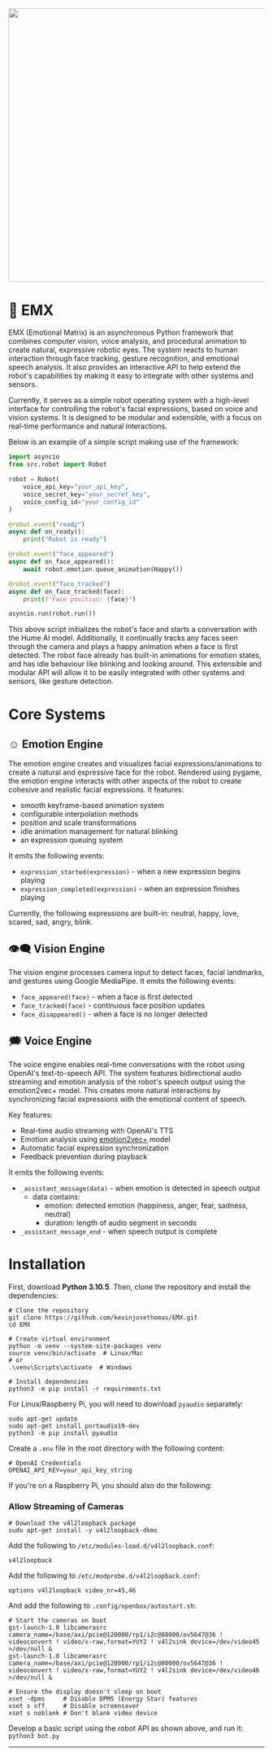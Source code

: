 <img src="https://github.com/user-attachments/assets/75486b62-3325-4bb6-90c4-948af61f5b96" width="900px" height="536.5px" />

# 👾 EMX

EMX (Emotional Matrix) is an asynchronous Python framework that combines computer vision, voice analysis, and procedural animation to create natural, expressive robotic eyes. The system reacts to human interaction through face tracking, gesture recognition, and emotional speech analysis. It also provides an interactive API to help extend the robot's capabilities by making it easy to integrate with other systems and sensors.

Currently, it serves as a simple robot operating system with a high-level interface for controlling the robot's facial expressions, based on voice and vision systems. It is designed to be modular and extensible, with a focus on real-time performance and natural interactions.

Below is an example of a simple script making use of the framework:

```python
import asyncio
from src.robot import Robot

robot = Robot(
    voice_api_key="your_api_key",
    voice_secret_key="your_secret_key",
    voice_config_id="your_config_id"
)

@robot.event("ready")
async def on_ready():
    print("Robot is ready")

@robot.event("face_appeared")
async def on_face_appeared():
    await robot.emotion.queue_animation(Happy())

@robot.event("face_tracked")
async def on_face_tracked(face):
    print(f"Face position: {face}")

asyncio.run(robot.run())
```

This above script initializes the robot's face and starts a conversation with the Hume AI model. Additionally, it continually tracks any faces seen through the camera and plays a happy animation when a face is first detected. The robot face already has built-in animations for emotion states, and has idle behaviour like blinking and looking around. This extensible and modular API will allow it to be easily integrated with other systems and sensors, like gesture detection.

# Core Systems

## ☺︎ Emotion Engine

The emotion engine creates and visualizes facial expressions/animations to create a natural and expressive face for the robot. Rendered using pygame, the emotion engine interacts with other aspects of the robot to create cohesive and realistic facial expressions. It features:

- smooth keyframe-based animation system
- configurable interpolation methods
- position and scale transformations
- idle animation management for natural blinking
- an expression queuing system

It emits the following events:

- `expression_started(expression)` - when a new expression begins playing
- `expression_completed(expression)` - when an expression finishes playing

Currently, the following expressions are built-in: neutral, happy, love, scared, sad, angry, blink.

## 👁️‍🗨️ Vision Engine

The vision engine processes camera input to detect faces, facial landmarks, and gestures using Google MediaPipe. It emits the following events:

- `face_appeared(face)` - when a face is first detected
- `face_tracked(face)` - continuous face position updates
- `face_disappeared()` - when a face is no longer detected

## 🗯️ Voice Engine

The voice engine enables real-time conversations with the robot using OpenAI's text-to-speech API. The system features bidirectional audio streaming and emotion analysis of the robot's speech output using the emotion2vec+ model. This creates more natural interactions by synchronizing facial expressions with the emotional content of speech.

Key features:

- Real-time audio streaming with OpenAI's TTS
- Emotion analysis using [emotion2vec+](https://huggingface.co/emotion2vec/emotion2vec_plus_base) model
- Automatic facial expression synchronization
- Feedback prevention during playback

It emits the following events:

- `_assistant_message(data)` - when emotion is detected in speech output
  - data contains:
    - emotion: detected emotion (happiness, anger, fear, sadness, neutral)
    - duration: length of audio segment in seconds
- `_assistant_message_end` - when speech output is complete

# Installation

First, download **Python 3.10.5**. Then, clone the repository and install the dependencies:

```
# Clone the repository
git clone https://github.com/kevinjosethomas/EMX.git
cd EMX

# Create virtual environment
python -m venv --system-site-packages venv
source venv/bin/activate  # Linux/Mac
# or
.\venv\Scripts\activate  # Windows

# Install dependencies
python3 -m pip install -r requirements.txt
```

For Linux/Raspberry Pi, you will need to download ``pyaudio`` separately:

```
sudo apt-get update
sudo apt-get install portaudio19-dev
python3 -m pip install pyaudio
```

Create a `.env` file in the root directory with the following content:

```env
# OpenAI Credentials
OPENAI_API_KEY=your_api_key_string
```

If you're on a Raspberry Pi, you should also do the following:
###  Allow Streaming of Cameras
```
# Download the v4l2loopback package
sudo apt-get install -y v4l2loopback-dkms
```

Add the following to `/etc/modules-load.d/v4l2loopback.conf`:
```
v4l2loopback
```

Add the following to `/etc/modprobe.d/v4l2loopback.conf`:
```
options v4l2loopback video_nr=45,46
```

And add the following to `.config/openbox/autostart.sh`:
```
# Start the cameras on boot
gst-launch-1.0 libcamerasrc camera_name=/base/axi/pcie@120000/rp1/i2c@88000/ov5647@36 ! videoconvert ! video/x-raw,format=YUY2 ! v4l2sink device=/dev/video45 >/dev/null &
gst-launch-1.0 libcamerasrc camera_name=/base/axi/pcie@120000/rp1/i2c@80000/ov5647@36 ! videoconvert ! video/x-raw,format=YUY2 ! v4l2sink device=/dev/video46 >/dev/null &

# Ensure the display doesn't sleep on boot
xset -dpms     # Disable DPMS (Energy Star) features
xset s off     # Disable screensaver
xset s noblank # Don't blank video device
```

Develop a basic script using the robot API as shown above, and run it:
`python3 bot.py`

---

